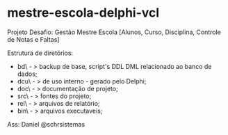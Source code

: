 # mestre-escola-delphi-vcl
Projeto Desafio: Gestão Mestre Escola [Alunos, Curso, Disciplina, Controle de Notas e Faltas]

Estrutura de diretórios:

- bd\ 	- > backup de base, script's DDL DML relacionado ao banco de dados;
- dcu\ 	- > de uso interno - gerado pelo Delphi;
- doc\ 	- > documentação de projeto;
- src\ 	- > fontes do projeto;
- rel\ 	- > arquivos de relatório;
- bin\ 	- > arquivos executaveis;

Ass: Daniel @schrsistemas
